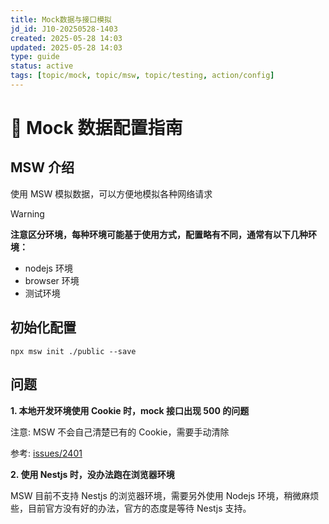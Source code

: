 ```yaml
---
title: Mock数据与接口模拟
jd_id: J10-20250528-1403
created: 2025-05-28 14:03
updated: 2025-05-28 14:03
type: guide
status: active
tags: [topic/mock, topic/msw, topic/testing, action/config]
---
```


# 🔄 Mock 数据配置指南

## MSW 介绍

使用 MSW 模拟数据，可以方便地模拟各种网络请求

> [!warning]
>
> **注意区分环境，每种环境可能基于使用方式，配置略有不同，通常有以下几种环境：**
>
> - nodejs 环境
> - browser 环境
> - 测试环境

## 初始化配置

```
npx msw init ./public --save
```

## 问题

**1. 本地开发环境使用 Cookie 时，mock 接口出现 500 的问题**

注意: MSW 不会自己清楚已有的 Cookie，需要手动清除

参考: [issues/2401](https://github.com/mswjs/msw/issues/2401)

**2. 使用 Nestjs 时，没办法跑在浏览器环境**

MSW 目前不支持 Nestjs 的浏览器环境，需要另外使用 Nodejs 环境，稍微麻烦些，目前官方没有好的办法，官方的态度是等待 Nestjs 支持。